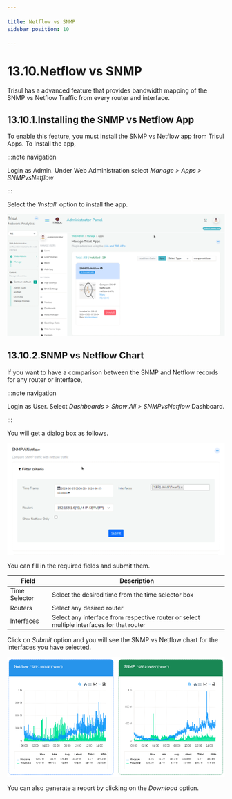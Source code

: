 ```yaml
---

title: Netflow vs SNMP
sidebar_position: 10

---
```


# 13.10.Netflow vs SNMP

Trisul has a advanced feature that provides bandwidth mapping of the
SNMP vs Netflow Traffic from every router and interface.

## 13.10.1.Installing the SNMP vs Netflow App

To enable this feature, you must install the SNMP vs Netflow app from
Trisul Apps. To Install the app,

:::note navigation

Login as Admin. Under Web Administration select *Manage \> Apps \> SNMPvsNetflow*

:::

Select the ‘*Install*’ option to install the app.

![](images/snmp_vs_netflow_app.png)

## 13.10.2.SNMP vs Netflow Chart

If you want to have a comparison between the SNMP and Netflow records
for any router or interface,

:::note navigation

Login as User. Select *Dashboards \> Show All \> SNMPvsNetflow*
Dashboard.

:::

You will get a dialog box as follows.

![](images/snmp_vs_netflow_search_form.png)

You can fill in the required fields and submit them.

| Field         | Description                                                                               |
| ------------- | ----------------------------------------------------------------------------------------- |
| Time Selector | Select the desired time from the time selector box                                        |
| Routers       | Select any desired router                                                                 |
| Interfaces    | Select any interface from respective router or select multiple interfaces for that router |

Click on *Submit* option and you will see the SNMP vs Netflow chart for the
interfaces you have selected.  

![](images/snmp_vs_netflow_chart.png)

You can also generate a report by clicking on the *Download* option.
